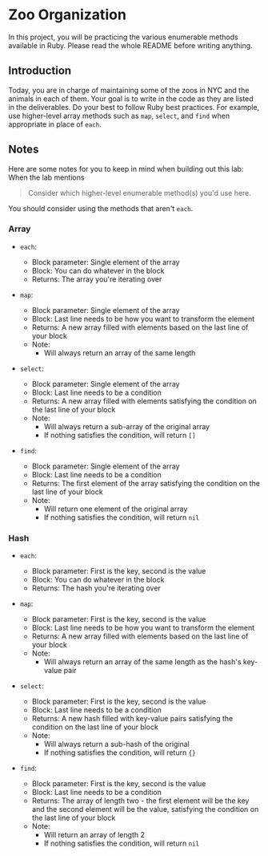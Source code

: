 # Zoo Organization

In this project, you will be practicing the various enumerable methods available in Ruby. Please read the whole README before writing anything.

## Introduction
Today, you are in charge of maintaining some of the zoos in NYC and the animals in each of them. Your goal is to write in the code as they are listed in the deliverables. Do your best to follow Ruby best practices. For example, use higher-level array methods such as `map`, `select`, and `find` when appropriate in place of `each`.

## Notes 

Here are some notes for you to keep in mind when building out this lab:
When the lab mentions
> Consider which higher-level enumerable method(s) you'd use here.

You should consider using the methods that aren't `each`.

### Array

- `each`:
  - Block parameter: Single element of the array
  - Block: You can do whatever in the block 
  - Returns: The array you're iterating over
   
- `map`:
  - Block parameter: Single element of the array
  - Block: Last line needs to be how you want to transform the element
  - Returns: A new array filled with elements based on the last line of your block
  - Note: 
    - Will always return an array of the same length
  
- `select`:
  - Block parameter: Single element of the array
  - Block: Last line needs to be a condition 
  - Returns: A new array filled with elements satisfying the condition on the last line of your block
  - Note:
    - Will always return a sub-array of the original array
    - If nothing satisfies the condition, will return `[]`
    
- `find`:
  - Block parameter: Single element of the array
  - Block: Last line needs to be a condition 
  - Returns: The first element of the array satisfying the condition on the last line of your block
  - Note:
    - Will return one element of the original array
    - If nothing satisfies the condition, will return `nil`
    
### Hash
 
- `each`:
  - Block parameter: First is the key, second is the value
  - Block: You can do whatever in the block 
  - Returns: The hash you're iterating over
   
- `map`:
  - Block parameter: First is the key, second is the value
  - Block: Last line needs to be how you want to transform the element
  - Returns: A new array filled with elements based on the last line of your block
  - Note: 
    - Will always return an array of the same length as the hash's key-value pair
  
- `select`:
  - Block parameter: First is the key, second is the value
  - Block: Last line needs to be a condition 
  - Returns: A new hash filled with key-value pairs satisfying the condition on the last line of your block
  - Note:
    - Will always return a sub-hash of the original
    - If nothing satisfies the condition, will return `{}`
    
- `find`:
  - Block parameter: First is the key, second is the value
  - Block: Last line needs to be a condition 
  - Returns: The array of length two - the first element will be the key and the second element will be the value, satisfying the condition on the last line of your block
  - Note:
    - Will return an array of length 2
    - If nothing satisfies the condition, will return `nil`
